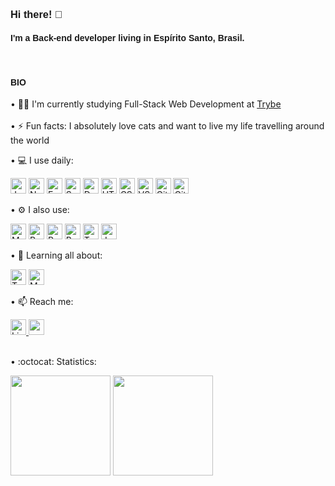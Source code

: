 **<h3 align="left" style="font-family: Arial;"> Hi there! :wave: </h3>**

<h4 align="left" style="font-family: Arial;">I'm a Back-end developer living in Espírito Santo, Brasil.</h4>
<br/>

<h4 align="left" style="font-family: Arial;">BIO</h4>

• :woman_student: I'm currently studying Full-Stack Web Development at <a href="https://www.betrybe.com/">Trybe</a>
<br/>
<br/>
• :zap: Fun facts: I absolutely love cats and want to live my life travelling around the world
<br/>

• 💻 I use daily:

<img alt="JavaScript" src="https://img.shields.io/badge/JavaScript-F7DF1E?style=for-the-badge&logo=javascript&logoColor=black" height="25"/> <img alt="Node.js" src="https://img.shields.io/badge/node.js-6DA55F?style=for-the-badge&logo=node.js&logoColor=white" height="25"/> <img alt="Express.js" src="https://img.shields.io/badge/express.js-%23404d59.svg?style=for-the-badge&logo=express&logoColor=%2361DAFB" height="25"/> <img alt="Sequelize" src="https://img.shields.io/badge/sequelize-323330?style=for-the-badge&logo=sequelize&logoColor=blue" height="25"/> <img alt="Docker" src="https://img.shields.io/badge/docker-%230db7ed.svg?style=for-the-badge&logo=docker&logoColor=white" height="25"/> <img alt="HTML5" src="https://img.shields.io/badge/html5-%23E34F26.svg?style=for-the-badge&logo=html5&logoColor=white" height="25"/> <img alt="CSS" src="https://img.shields.io/badge/css3-%231572B6.svg?style=for-the-badge&logo=css3&logoColor=white" height="25"/> <img alt="VSCode" src="https://img.shields.io/badge/Visual%20Studio%20Code-0078d7.svg?style=for-the-badge&logo=visual-studio-code&logoColor=white" height="25"/> <img alt="GitHub" src="https://img.shields.io/badge/GitHub-100000?style=for-the-badge&logo=github&logoColor=white" height="25"/> <img alt="Git" src="https://img.shields.io/badge/git-%23F05033.svg?style=for-the-badge&logo=git&logoColor=white" height="25"/>

• :gear: I also use:

<img alt="MySQL" src="https://img.shields.io/badge/MySQL-00000F?style=for-the-badge&logo=mysql&logoColor=white" height="25"/> <img alt="React" src="https://img.shields.io/badge/react-%2320232a.svg?style=for-the-badge&logo=react&logoColor=%2361DAFB" height="25"/> <img alt="Redux" src="https://img.shields.io/badge/redux-%23593d88.svg?style=for-the-badge&logo=redux&logoColor=white" height="25"/> <img alt="Boostrap" src="https://img.shields.io/badge/bootstrap-%23563D7C.svg?style=for-the-badge&logo=bootstrap&logoColor=white" height="25"/> <img alt="Testing Library" src="https://img.shields.io/badge/testing%20library-323330?style=for-the-badge&logo=testing-library&logoColor=red" height="25"/> <img alt="Jest" src="https://img.shields.io/badge/Jest-323330?style=for-the-badge&logo=Jest&logoColor=white" height="25"/>

• :seedling: Learning all about:

<img alt="TypeScript" src="https://img.shields.io/badge/typescript-%23007ACC.svg?style=for-the-badge&logo=typescript&logoColor=white" height="25"/> <img alt="MongoDB" src="https://img.shields.io/badge/MongoDB-4EA94B?style=for-the-badge&logo=mongodb&logoColor=white" height="25"/> 

• :mailbox: Reach me:

<a href="https://www.linkedin.com/in/erg1101">
<img alt="Linkedin" src="https://img.shields.io/badge/LinkedIn-0077B5?style=for-the-badge&logo=linkedin&logoColor=white" height="25">
</a> <a href="mailto:erikatrue@gmail.com">
  <img src="https://img.shields.io/badge/Gmail-D14836?style=for-the-badge&logo=gmail&logoColor=white" height="25">
</a>
<br/>
<br/>

• :octocat: Statistics:
<br/>

  <img height="160em" src="https://github-readme-stats.vercel.app/api?username=erikarg&show_icons=true&theme="> <img height="160em" src="https://github-readme-stats.vercel.app/api/top-langs/?username=erikarg&layout=compact">


